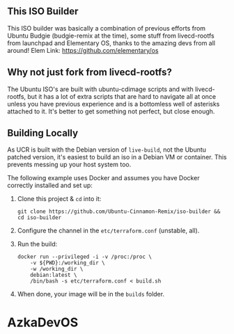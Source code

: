 ## This ISO Builder

This ISO builder was basically a combination of previous efforts from Ubuntu
Budgie (budgie-remix at the time), some stuff from livecd-rootfs from launchpad
and Elementary OS, thanks to the amazing devs from all around!
Elem Link: https://github.com/elementary/os

## Why not just fork from livecd-rootfs?

The Ubuntu ISO's are built with ubuntu-cdimage scripts and with livecd-rootfs,
but it has a lot of extra scripts that are hard to navigate all at once unless
you have previous experience and is a bottomless well of asterisks attached to it.
It's better to get something not perfect, but close enough.

## Building Locally

As UCR is built with the Debian version of `live-build`, not the Ubuntu patched version, it's easiest to build an iso in a Debian VM or container. This prevents messing up your host system too.

The following example uses Docker and assumes you have Docker correctly installed and set up:

 1) Clone this project & `cd` into it:

    ```
    git clone https://github.com/Ubuntu-Cinnamon-Remix/iso-builder && cd iso-builder
    ```

 2) Configure the channel in the `etc/terraform.conf` (unstable, all).

 3) Run the build:

    ```
    docker run --privileged -i -v /proc:/proc \
        -v ${PWD}:/working_dir \
        -w /working_dir \
        debian:latest \
        /bin/bash -s etc/terraform.conf < build.sh
    ```

 4) When done, your image will be in the `builds` folder.
# AzkaDevOS
